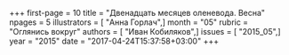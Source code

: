 +++
first-page = 10
title = "Двенадцать месяцев оленевода. Весна"
npages = 5
illustrators = [ "Анна Горлач",]
month = "05"
rubric = "Оглянись вокруг"
authors = [ "Иван Кобиляков",]
issues = [ "2015_05",]
year = "2015"
date = "2017-04-24T15:37:58+03:00"
+++
